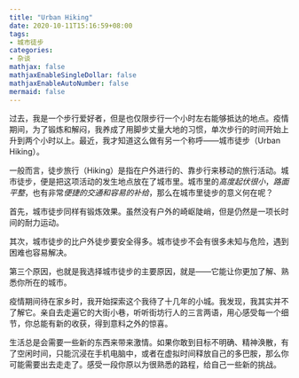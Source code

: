 ```yaml
---
title: "Urban Hiking"
date: 2020-10-11T15:16:59+08:00
tags:
- 城市徒步
categories:
- 杂谈
mathjax: false
mathjaxEnableSingleDollar: false
mathjaxEnableAutoNumber: false
mermaid: false
---
```


过去，我是一个步行爱好者，但是也仅限步行一个小时左右能够抵达的地点。疫情期间，为了锻炼和解闷，我养成了用脚步丈量大地的习惯，单次步行的时间开始上升到两个小时以上。最近，我才知道这么做有另一个称呼——城市徒步（Urban Hiking）。

<!--more-->

一般而言，徒步旅行（Hiking）是指在户外进行的、靠步行来移动的旅行活动。城市徒步，便是把这项活动的发生地点放在了城市里。城市里的*高度起伏很小*，*路面平整*，也有非常*便捷的交通和容易的补给*，那么在城市里徒步的意义何在呢？

首先，城市徒步同样有锻炼效果。虽然没有户外的崎岖陡峭，但是仍然是一项长时间的耐力运动。

其次，城市徒步的比户外徒步要安全得多。城市徒步不会有很多未知与危险，遇到困难也容易解决。

第三个原因，也就是我选择城市徒步的主要原因，就是——它能让你更加了解、熟悉你所在的城市。

疫情期间待在家乡时，我开始探索这个我待了十几年的小城。我发现，我其实并不了解它。亲自去走遍它的大街小巷，听听街坊行人的三言两语，用心感受每一个细节，你总能有新的收获，得到意料之外的惊喜。

生活总是会需要一些新的东西来带来激情。如果你敢到目标不明确、精神涣散，有了空闲时间，只能沉浸在手机电脑中，或者在虚拟时间释放自己的多巴胺，那么你可能需要出去走走了。感受一段你原以为很熟悉的路程，给自己一些新的挑战。